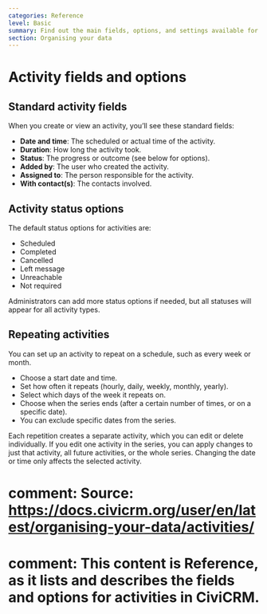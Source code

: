 ```yaml
---
categories: Reference
level: Basic
summary: Find out the main fields, options, and settings available for Activities in CiviCRM.
section: Organising your data
---
```


# Activity fields and options

## Standard activity fields

When you create or view an activity, you’ll see these standard fields:

- **Date and time**: The scheduled or actual time of the activity.
- **Duration**: How long the activity took.
- **Status**: The progress or outcome (see below for options).
- **Added by**: The user who created the activity.
- **Assigned to**: The person responsible for the activity.
- **With contact(s)**: The contacts involved.

## Activity status options

The default status options for activities are:

- Scheduled
- Completed
- Cancelled
- Left message
- Unreachable
- Not required

Administrators can add more status options if needed, but all statuses will appear for all activity types.

## Repeating activities

You can set up an activity to repeat on a schedule, such as every week or month.

- Choose a start date and time.
- Set how often it repeats (hourly, daily, weekly, monthly, yearly).
- Select which days of the week it repeats on.
- Choose when the series ends (after a certain number of times, or on a specific date).
- You can exclude specific dates from the series.

Each repetition creates a separate activity, which you can edit or delete individually. If you edit one activity in the series, you can apply changes to just that activity, all future activities, or the whole series. Changing the date or time only affects the selected activity.

# comment: Source: https://docs.civicrm.org/user/en/latest/organising-your-data/activities/
# comment: This content is Reference, as it lists and describes the fields and options for activities in CiviCRM.